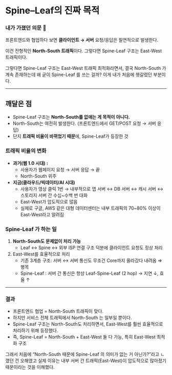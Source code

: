 # Spine–Leaf의 진짜 목적

### 내가 가졌던 의문 🤔

프론트엔드와 협업하다 보면 **클라이언트 → 서버** 요청/응답은 필연적으로 발생한다.

이건 전형적인 **North-South 트래픽**이다. 그렇다면 Spine-Leaf 구조는 East-West 트래픽이다.

그렇다면 Spine-Leaf 구조는 East-West 트래픽 최적화라면서, 결국 North-South 가 계속 존재하는데 왜 굳이 Spine-Leaf 를 쓰는 걸까? 이게 내가 처음에 헷갈렸던 부분이다.

---

## 깨달은 점

- Spine-Leaf 구조는 **North-South를 없애는 게 목적이 아니다.**
- North-South는 여전히 발생한다. (프론트엔드에서 GET/POST 요청 → 서버 응답)
- 단지 **트래픽 비율이 바뀌었기 때문**에, Spine-Leaf가 등장한 것

### 트래픽 비율의 변화

- **과거(웹 1.0 시대) :**
  - 사용자가 웹페이지 요청 → 서버 응답 → 끝
  - North-South 위주
- **지금(클라우드/빅데이터/AI 시대)**
  - 사용자가 영상 클릭 1번 → 내부적으로 앱 서버 ↔ DB 서버 ↔ 캐시 서버 ↔ 스토리지 서버 간 수십~수백 번 대화
  - East-West가 압도적으로 많음
  - 실제로 구글, AWS 같은 대형 데이터센터는 내부 트래픽의 70~80% 이상이 East-West라고 알려짐

### Spine-Leaf 가 하는 일

1. **North-South도 문제없이 처리 가능**
   - Leaf ↔ Spine ↔ 외부 ISP 연결 구조 덕분에 클라이언트 요청도 정상 처리
2. East-West를 효율적으로 처리
   - 기존 3계층 구조: 서버 ↔ 서버 통신도 무조건 Core까지 올라갔다 내려옴 ⇒ 병목
   - Spine-Leaf : 서버 간 통신은 항상 Leaf-Spine-Leaf (2 hop) → 지연 ↓, 효율 ↑

---

### 결과

- 프론트엔드 협업 = North-South 트래픽이 맞다.
- 하지만 서비스 전체 트래픽에서 North-South 는 일부일 뿐이다.
- Spine-Leaf 구조는 North-South도 처리하면서, East-West를 훨씬 효율적으로 처리하기 위해 등장했다.
- 즉, Spine-Leaf = North-South + East-West 둘 다 가능, 특히 East-West 최적화 구조

그래서 처음에 “North-South 때문에 Spine-Leaf 의 의미가 없는 거 아닌가?”라고 ㄴ꼈던 건 오해였고 실제 이유는 내부 서버 간 트래픽(East-West)이 압도적으로 많아졌기 때문이라는 것을 이해했다.
